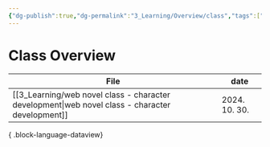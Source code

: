 ```yaml
---
{"dg-publish":true,"dg-permalink":"3_Learning/Overview/class","tags":["class","overview"],"permalink":"/3_Learning/Overview/class/","dgPassFrontmatter":true,"noteIcon":"1"}
---
```


# Class Overview
| File                                                                                               | date          |
| -------------------------------------------------------------------------------------------------- | ------------- |
| [[3_Learning/web novel class - character development\|web novel class - character development]] | 2024. 10. 30. |

{ .block-language-dataview}
